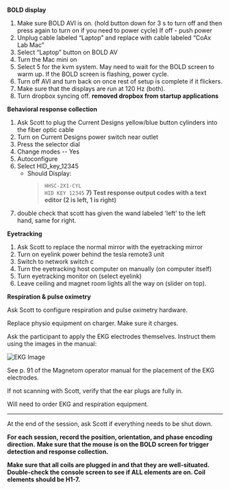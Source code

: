 **BOLD display**

1) Make sure BOLD AVI is on. (hold button down for 3 s to turn off and then press again to turn on if you need to power cycle)
If off - push power
2) Unplug cable labeled “Laptop” and replace with cable labeled “CoAx Lab Mac”
3) Select “Laptop” button on BOLD AV
4) Turn the Mac mini on
5) Select 5 for the kvm system. May need to wait for the BOLD screen to warm up. If the BOLD screen is flashing, power cycle. 
6) Turn off AVI and turn back on once rest of setup is complete if it flickers.
7) Make sure that the displays are run at 120 Hz (both).
8) Turn dropbox syncing off. **removed dropbox from startup applications**

**Behavioral response collection**

1) Ask Scott to plug the Current Designs yellow/blue button cylinders into the fiber optic cable
2) Turn on Current Designs power switch near outlet
3) Press the selector dial
4) Change modes -- Yes
5) Autoconfigure 
6) Select HID_key_12345 
    * Should Display:
       >`HHSC-2X1-CYL`<br>
       >`HID KEY 12345`
**7) Test response output codes with a text editor (2 is left, 1 is right)**
8) double check that scott has given the wand labeled 'left' to the left hand, same for right. 

**Eyetracking**

1) Ask Scott to replace the normal mirror with the eyetracking mirror
2) Turn on eyelink power behind the tesla remote3 unit
3) Switch to network switch c
4) Turn the eyetracking host computer on manually (on computer itself)
5) Turn eyetracking monitor on (select eyelink)
6) Leave ceiling and magnet room lights all the way on (slider on top).

**Respiration & pulse oximetry** 

Ask Scott to configure respiration and pulse oximetry hardware. 

Replace physio equipment on charger. Make sure it charges.

Ask the participant to apply the EKG electrodes themselves. Instruct them using the images in the manual: 

![EKG Image](https://github.com/kmbond/loki_1/blob/master/images/ekg_pos.png)
 
See p. 91 of the Magnetom operator manual for the placement of the EKG electrodes.  

If not scanning with Scott, verify that the ear plugs are fully in. 

Will need to order EKG and respiration equipment. 
___

At the end of the session, ask Scott if everything needs to be shut down.

**For each session, record the position, orientation, and phase encoding direction.**
**Make sure that the mouse is on the BOLD screen for trigger detection and response collection.**

**Make sure that all coils are plugged in and that they are well-situated. Double-check the console screen to see if ALL elements are on. Coil elements should be H1-7.**
